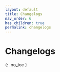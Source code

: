 ```yaml
---
layout: default
title: Changelogs
nav_order: 6
has_children: true
permalink: changelogs
---
```


# Changelogs
{: .no_toc }
